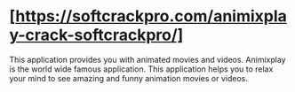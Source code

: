 # [https://softcrackpro.com/animixplay-crack-softcrackpro/] 
 This application provides you with animated movies and videos. Animixplay is the world wide famous application. This application helps you to relax your mind to see amazing and funny animation movies or videos. 

